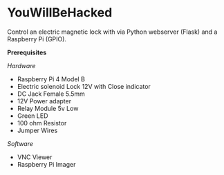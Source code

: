 # YouWillBeHacked

Control an electric magnetic lock with via Python webserver (Flask) and a Raspberry Pi (GPIO).

**Prerequisites**

*Hardware*
* Raspberry Pi 4 Model B
* Electric solenoid Lock 12V with Close indicator
* DC Jack Female 5.5mm
* 12V Power adapter
* Relay Module 5v Low
* Green LED
* 100 ohm Resistor
* Jumper Wires

*Software*
* VNC Viewer
* Raspberry Pi Imager
